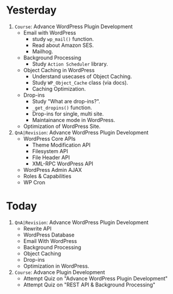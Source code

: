 # Yesterday
1. `Course`: Advance WordPress Plugin Development
    - Email with WordPress
        - study `wp_mail()` function.
        - Read about Amazon SES.
        - Mailhog.
    - Background Processing
        - Study `Action Scheduler` library.
    - Object Caching in WordPress
        - Understand usecases of Object Caching.
        - Study `WP_Object_Cache` class (via docs).
        - Caching Optimization.
    - Drop-ins
        - Study "What are drop-ins?".
        - `_get_dropins()` function.
        - Drop-ins for single, multi site.
        - Maintainance mode in WordPress.
    - Optimization of WordPress Site.
2. `QnA|Revision`: Advance WordPress Plugin Development
    - WordPress Core APIs
        - Theme Modification API
        - Filesystem API
        - File Header API
        - XML-RPC WordPress API
    - WordPress Admin AJAX
    - Roles & Capabilities
    - WP Cron

# Today
1. `QnA|Revision`: Advance WordPress Plugin Development
    - Rewrite API
    - WordPress Database
    - Email With WordPress
    - Background Processing
    - Object Caching
    - Drop-ins
    - Optimization in WordPress.
2. `Course`: Advance Plugin Development
    - Attempt Quiz on "Advance WordPress Plugin Development"
    - Attempt Quiz on "REST API & Background Processing"
